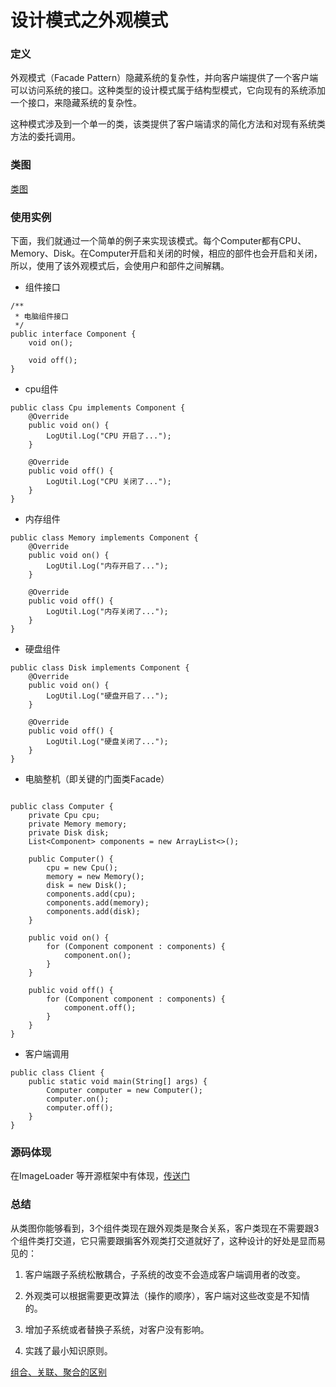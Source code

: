 # 设计模式之外观模式
### 定义
外观模式（Facade Pattern）隐藏系统的复杂性，并向客户端提供了一个客户端可以访问系统的接口。这种类型的设计模式属于结构型模式，它向现有的系统添加一个接口，来隐藏系统的复杂性。

这种模式涉及到一个单一的类，该类提供了客户端请求的简化方法和对现有系统类方法的委托调用。
### 类图
[类图](https://www.processon.com/diagraming/5add78c8e4b04691064df738)
### 使用实例
下面，我们就通过一个简单的例子来实现该模式。每个Computer都有CPU、Memory、Disk。在Computer开启和关闭的时候，相应的部件也会开启和关闭，所以，使用了该外观模式后，会使用户和部件之间解耦。

* 组件接口
```
/**
 * 电脑组件接口
 */
public interface Component {
    void on();

    void off();
}
```
* cpu组件
```
public class Cpu implements Component {
    @Override
    public void on() {
        LogUtil.Log("CPU 开启了...");
    }

    @Override
    public void off() {
        LogUtil.Log("CPU 关闭了...");
    }
}
```
* 内存组件
```
public class Memory implements Component {
    @Override
    public void on() {
        LogUtil.Log("内存开启了...");
    }

    @Override
    public void off() {
        LogUtil.Log("内存关闭了...");
    }
}
```
* 硬盘组件
```
public class Disk implements Component {
    @Override
    public void on() {
        LogUtil.Log("硬盘开启了...");
    }

    @Override
    public void off() {
        LogUtil.Log("硬盘关闭了...");
    }
}
```
* 电脑整机（即关键的门面类Facade）
```

public class Computer {
    private Cpu cpu;
    private Memory memory;
    private Disk disk;
    List<Component> components = new ArrayList<>();

    public Computer() {
        cpu = new Cpu();
        memory = new Memory();
        disk = new Disk();
        components.add(cpu);
        components.add(memory);
        components.add(disk);
    }

    public void on() {
        for (Component component : components) {
            component.on();
        }
    }

    public void off() {
        for (Component component : components) {
            component.off();
        }
    }
}
```
* 客户端调用
```
public class Client {
    public static void main(String[] args) {
        Computer computer = new Computer();
        computer.on();
        computer.off();
    }
}
```
 
### 源码体现
在ImageLoader 等开源框架中有体现，[传送门](https://www.jianshu.com/p/63c7c9c4df69)

### 总结
从类图你能够看到，3个组件类现在跟外观类是聚合关系，客户类现在不需要跟3个组件类打交道，它只需要跟掮客外观类打交道就好了，这种设计的好处是显而易见的：

1. 客户端跟子系统松散耦合，子系统的改变不会造成客户端调用者的改变。

2. 外观类可以根据需要更改算法（操作的顺序），客户端对这些改变是不知情的。

3. 增加子系统或者替换子系统，对客户没有影响。

4. 实践了最小知识原则。

[组合、关联、聚合的区别](https://blog.csdn.net/baobeisimple/article/details/1648617)